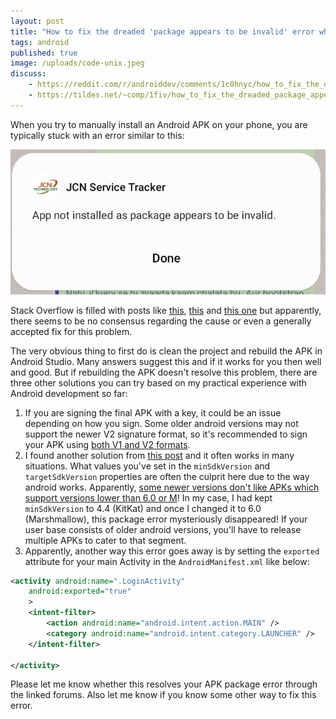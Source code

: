 ```yaml
---
layout: post
title: "How to fix the dreaded 'package appears to be invalid' error while installing Android APKs"
tags: android
published: true
image: /uploads/code-unix.jpeg
discuss:
    - https://reddit.com/r/androiddev/comments/1c0hnyc/how_to_fix_the_dreaded_package_appears_to_be/
    - https://tildes.net/~comp/1fiv/how_to_fix_the_dreaded_package_appears_to_be_invalid_error_when_installing_apks
---
```


When you try to manually install an Android APK on your phone, you are typically stuck with an error similar to this:

![android package error](/uploads/android-package-error.jpg)

Stack Overflow is filled with posts like [this](https://stackoverflow.com/q/77749878/849365), [this](https://stackoverflow.com/q/46973058/849365) and [this one](https://stackoverflow.com/q/76145397/849365) but apparently, there seems to be no consensus regarding the cause or even a generally accepted fix for this problem.

The very obvious thing to first do is clean the project and rebuild the APK in Android Studio. Many answers suggest this and if it works for you then well and good. But if rebuilding the APK doesn't resolve this problem, there are three other solutions you can try based on my practical experience with Android development so far:

1. If you are signing the final APK with a key, it could be an issue depending on how you sign. Some older android versions may not support the newer V2 signature format, so it's recommended to sign your APK using [both V1 and V2 formats](https://stackoverflow.com/a/46973194/849365).
2. I found another solution from [this post](https://android.stackexchange.com/q/252577/38760) and it often works in many situations. What values you've set in the `minSdkVersion` and `targetSdkVersion` properties are often the culprit here due to the way android works. Apparently, [some newer versions don't like APKs which support versions lower than 6.0 or M](https://www.xda-developers.com/android-14-block-outdated-apps/)! In my case, I had kept `minSdkVersion` to 4.4 (KitKat) and once I changed it to 6.0 (Marshmallow), this package error mysteriously disappeared! If your user base consists of older android versions, you'll have to release multiple APKs to cater to that segment.
3. Apparently, another way this error goes away is by setting the `exported` attribute for your main Activity in the `AndroidManifest.xml` like below:

```xml
<activity android:name=".LoginActivity"
	android:exported="true"
	>
	<intent-filter>
		<action android:name="android.intent.action.MAIN" />
		<category android:name="android.intent.category.LAUNCHER" />
	</intent-filter>

</activity>
```

Please let me know whether this resolves your APK package error through the linked forums. Also let me know if you know some other way to fix this error.
